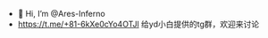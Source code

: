 - 👋 Hi, I’m @Ares-Inferno
- https://t.me/+81-6kXe0cYo4OTJl   给yd小白提供的tg群，欢迎来讨论

<!---
Ares-Inferno/Ares-Inferno is a ✨ special ✨ repository because its `README.md` (this file) appears on your GitHub profile.
You can click the Preview link to take a look at your changes.
--->
